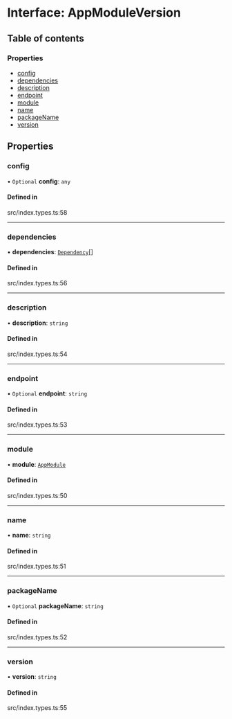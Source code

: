 # Interface: AppModuleVersion

## Table of contents

### Properties

- [config](../wiki/AppModuleVersion#config)
- [dependencies](../wiki/AppModuleVersion#dependencies)
- [description](../wiki/AppModuleVersion#description)
- [endpoint](../wiki/AppModuleVersion#endpoint)
- [module](../wiki/AppModuleVersion#module)
- [name](../wiki/AppModuleVersion#name)
- [packageName](../wiki/AppModuleVersion#packagename)
- [version](../wiki/AppModuleVersion#version)

## Properties

### config

• `Optional` **config**: `any`

#### Defined in

src/index.types.ts:58

___

### dependencies

• **dependencies**: [`Dependency`](../wiki/%3Cinternal%3E.Dependency)[]

#### Defined in

src/index.types.ts:56

___

### description

• **description**: `string`

#### Defined in

src/index.types.ts:54

___

### endpoint

• `Optional` **endpoint**: `string`

#### Defined in

src/index.types.ts:53

___

### module

• **module**: [`AppModule`](../wiki/AppModule)

#### Defined in

src/index.types.ts:50

___

### name

• **name**: `string`

#### Defined in

src/index.types.ts:51

___

### packageName

• `Optional` **packageName**: `string`

#### Defined in

src/index.types.ts:52

___

### version

• **version**: `string`

#### Defined in

src/index.types.ts:55
